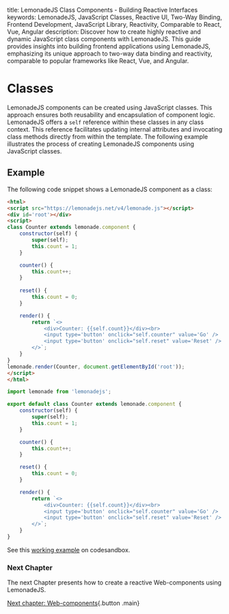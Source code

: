 title: LemonadeJS Class Components - Building Reactive Interfaces
keywords: LemonadeJS, JavaScript Classes, Reactive UI, Two-Way Binding, Frontend Development, JavaScript Library, Reactivity, Comparable to React, Vue, Angular
description: Discover how to create highly reactive and dynamic JavaScript class components with LemonadeJS. This guide provides insights into building frontend applications using LemonadeJS, emphasizing its unique approach to two-way data binding and reactivity, comparable to popular frameworks like React, Vue, and Angular.

Classes
=======

LemonadeJS components can be created using JavaScript classes. This approach ensures both reusability and encapsulation of component logic. LemonadeJS offers a `self` reference within these classes in any class context. This reference facilitates updating internal attributes and invocating class methods directly from within the template. The following example illustrates the process of creating LemonadeJS components using JavaScript classes.  


Example
-------

The following code snippet shows a LemonadeJS component as a class:
  
```html
<html>
<script src="https://lemonadejs.net/v4/lemonade.js"></script>
<div id='root'></div>
<script>
class Counter extends lemonade.component {
    constructor(self) {
        super(self);
        this.count = 1;
    }

    counter() {
        this.count++;
    }
    
    reset() {
        this.count = 0;
    }

    render() {
        return `<>
            <div>Counter: {{self.count}}</div><br>
            <input type='button' onclick="self.counter" value='Go' />
            <input type='button' onclick="self.reset" value='Reset' />
        </>`;
    }
}
lemonade.render(Counter, document.getElementById('root'));
</script>
</html>
```
```javascript
import lemonade from 'lemonadejs';

export default class Counter extends lemonade.component {
    constructor(self) {
        super(self);
        this.count = 1;
    }

    counter() {
        this.count++;
    }

    reset() {
        this.count = 0;
    }

    render() {
        return `<>
            <div>Counter: {{self.count}}</div><br>
            <input type='button' onclick="self.counter" value='Go' />
            <input type='button' onclick="self.reset" value='Reset' />
        </>`;
    }
}
```

See this [working example](https://codesandbox.io/s/lemonadejs-examples-sebfeo) on codesandbox.

### Next Chapter

The next Chapter presents how to create a reactive Web-components using LemonadeJS.  
  
[Next chapter: Web-components](/docs/web-components){.button .main}
